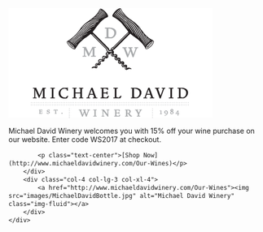 <div class="card">
    <div class="row card-body">
        <div class="col-8 col-lg-9 col-xl-8 card-body align-self-center">
            <a href="http://www.michaeldavidwinery.com/Our-Wines"><img src="images/MichaelDavidLogo.png" alt="Michael David Winery" class="img-fluid"></a>
            <p class="card-text text-center">Michael David Winery welcomes you with 15% off your wine purchase on our website. Enter code WS2017 at checkout.</p>

            <p class="text-center">[Shop Now](http://www.michaeldavidwinery.com/Our-Wines)</p>
        </div>
        <div class="col-4 col-lg-3 col-xl-4">
            <a href="http://www.michaeldavidwinery.com/Our-Wines"><img src="images/MichaelDavidBottle.jpg" alt="Michael David Winery" class="img-fluid"></a>
        </div>
    </div>
</div>
